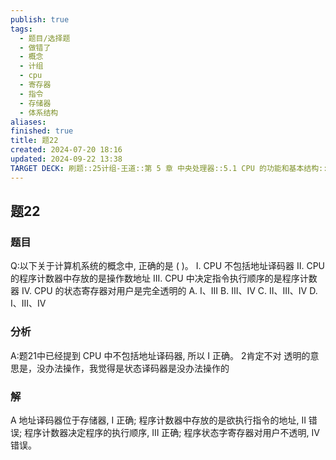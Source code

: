 ```yaml
---
publish: true
tags:
  - 题目/选择题
  - 做错了
  - 概念
  - 计组
  - cpu
  - 寄存器
  - 指令
  - 存储器
  - 体系结构
aliases: 
finished: true
title: 题22
created: 2024-07-20 18:16
updated: 2024-09-22 13:38
TARGET DECK: 刷题::25计组-王道::第 5 章 中央处理器::5.1 CPU 的功能和基本结构::题22
---
```

## 题22
### 题目
Q:以下关于计算机系统的概念中, 正确的是 ( )。
I. CPU 不包括地址译码器
II. CPU 的程序计数器中存放的是操作数地址
III. CPU 中决定指令执行顺序的是程序计数器
IV. CPU 的状态寄存器对用户是完全透明的
A. I、III 
B. III、IV 
C. II、III、IV 
D. I、III、IV
### 分析
A:题21中已经提到 CPU 中不包括地址译码器, 所以 I 正确。
2肯定不对
透明的意思是，没办法操作，我觉得是状态译码器是没办法操作的
### 解
A
地址译码器位于存储器, I 正确;
程序计数器中存放的是欲执行指令的地址, II 错误;
程序计数器决定程序的执行顺序, III 正确; 程序状态字寄存器对用户不透明, IV 错误。
<!--ID: 1727368450964-->



